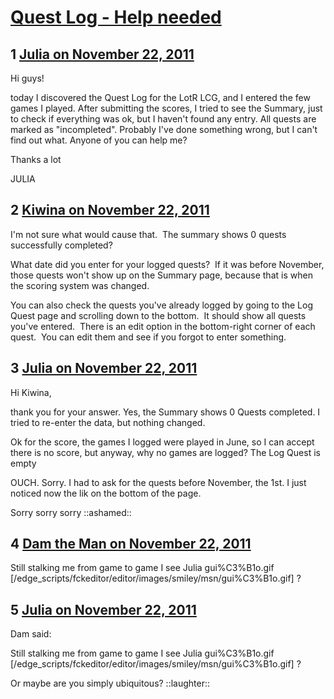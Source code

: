 # [Quest Log - Help needed](https://community.fantasyflightgames.com/topic/56628-quest-log-help-needed/)

## 1 [Julia on November 22, 2011](https://community.fantasyflightgames.com/topic/56628-quest-log-help-needed/?do=findComment&comment=558832)

Hi guys!


today I discovered the Quest Log for the LotR LCG, and I entered the few games I played. After submitting the scores, I tried to see the Summary, just to check if everything was ok, but I haven't found any entry. All quests are marked as "incompleted". Probably I've done something wrong, but I can't find out what. Anyone of you can help me?


Thanks a lot


JULIA

## 2 [Kiwina on November 22, 2011](https://community.fantasyflightgames.com/topic/56628-quest-log-help-needed/?do=findComment&comment=558863)

I'm not sure what would cause that.  The summary shows 0 quests successfully completed?  

What date did you enter for your logged quests?  If it was before November, those quests won't show up on the Summary page, because that is when the scoring system was changed.  

You can also check the quests you've already logged by going to the Log Quest page and scrolling down to the bottom.  It should show all quests you've entered.  There is an edit option in the bottom-right corner of each quest.  You can edit them and see if you forgot to enter something.

## 3 [Julia on November 22, 2011](https://community.fantasyflightgames.com/topic/56628-quest-log-help-needed/?do=findComment&comment=558875)

Hi Kiwina,

thank you for your answer. Yes, the Summary shows 0 Quests completed. I tried to re-enter the data, but nothing changed.

Ok for the score, the games I logged were played in June, so I can accept there is no score, but anyway, why no games are logged? The Log Quest is empty

OUCH. Sorry. I had to ask for the quests before November, the 1st. I just noticed now the lik on the bottom of the page.

Sorry sorry sorry ::ashamed::

## 4 [Dam the Man on November 22, 2011](https://community.fantasyflightgames.com/topic/56628-quest-log-help-needed/?do=findComment&comment=558949)

Still stalking me from game to game I see Julia gui%C3%B1o.gif [/edge_scripts/fckeditor/editor/images/smiley/msn/gui%C3%B1o.gif] ?

## 5 [Julia on November 22, 2011](https://community.fantasyflightgames.com/topic/56628-quest-log-help-needed/?do=findComment&comment=559053)

Dam said:

Still stalking me from game to game I see Julia gui%C3%B1o.gif [/edge_scripts/fckeditor/editor/images/smiley/msn/gui%C3%B1o.gif] ?



Or maybe are you simply ubiquitous? ::laughter::

